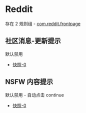 # Reddit

存在 2 规则组 - [com.reddit.frontpage](/src/apps/com.reddit.frontpage.ts)

## 社区消息-更新提示

默认禁用

- [快照-0](https://i.gkd.li/i/13649914)

## NSFW 内容提示

默认禁用 - 自动点击 continue

- [快照-0](https://i.gkd.li/i/13649992)
